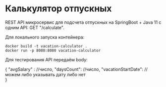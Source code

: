 # Калькулятор отпускных

REST API микросервис для подсчета отпускных на SpringBoot + Java 11 c одним API: GET "/calculate".

Для локального запуска контейнера:

```
docker build -t vacation-calculator .
docker run -p 8080:8080 vacation-calculator
```

Для тестирования API передаём body:

{
    "avgSalary" : //число,
    "daysCount": //число,
    "vacationStartDate": //можем либо указывать дату либо нет  
}
